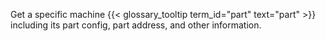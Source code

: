 Get a specific machine {{< glossary_tooltip term_id="part" text="part" >}} including its part config, part address, and other information.
